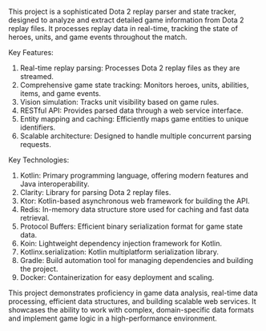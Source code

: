 This project is a sophisticated Dota 2 replay parser and state tracker, designed to analyze and extract detailed game information from Dota 2 replay files. It processes replay data in real-time, tracking the state of heroes, units, and game events throughout the match.

Key Features:

1. Real-time replay parsing: Processes Dota 2 replay files as they are streamed.
2. Comprehensive game state tracking: Monitors heroes, units, abilities, items, and game events.
3. Vision simulation: Tracks unit visibility based on game rules.
4. RESTful API: Provides parsed data through a web service interface.
5. Entity mapping and caching: Efficiently maps game entities to unique identifiers.
6. Scalable architecture: Designed to handle multiple concurrent parsing requests.

Key Technologies:

1. Kotlin: Primary programming language, offering modern features and Java interoperability.
2. Clarity: Library for parsing Dota 2 replay files.
3. Ktor: Kotlin-based asynchronous web framework for building the API.
4. Redis: In-memory data structure store used for caching and fast data retrieval.
5. Protocol Buffers: Efficient binary serialization format for game state data.
6. Koin: Lightweight dependency injection framework for Kotlin.
7. Kotlinx.serialization: Kotlin multiplatform serialization library.
8. Gradle: Build automation tool for managing dependencies and building the project.
9. Docker: Containerization for easy deployment and scaling.

This project demonstrates proficiency in game data analysis, real-time data processing, efficient data structures, and building scalable web services. It showcases the ability to work with complex, domain-specific data formats and implement game logic in a high-performance environment.